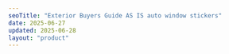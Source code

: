 ```yaml
---
seoTitle: "Exterior Buyers Guide AS IS auto window stickers"
date: 2025-06-27
updated: 2025-06-28
layout: "product"
---
```

